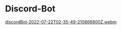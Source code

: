 # Discord-Bot 
[discordBot-2022-07-22T02-35-49-210866800Z.webm](https://user-images.githubusercontent.com/107078414/180350748-b8516e75-767e-4e93-ba04-3a2a207cc184.webm)
